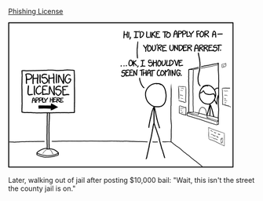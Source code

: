[Phishing License](https://xkcd.com/1694)

![Phishing License](./random_comic.png)

Later, walking out of jail after posting $10,000 bail: "Wait, this isn't the street the county jail is on."

